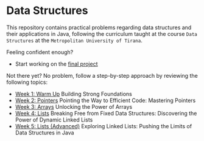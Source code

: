 # Data Structures

This repository contains practical problems regarding 
data structures and their applications in Java, following the curriculum taught at the course `Data Structures`
at the `Metropolitan University of Tirana`.

Feeling confident enough? 
- Start working on the [final project](https://github.com/evis-umt/umt_data_structures/tree/main/final_project)


Not there yet? No problem, follow a step-by-step approach by reviewing the following topics:

- [Week 1: Warm Up](https://github.com/evis-umt/umt_data_structures/tree/main/week1_warmup) Building Strong Foundations
- [Week 2: Pointers](https://github.com/evis-umt/umt_data_structures/tree/main/week2_pointers) Pointing the Way to Efficient Code: Mastering Pointers
- [Week 3: Arrays](https://github.com/evis-umt/umt_data_structures/tree/main/week3_arrays) Unlocking the Power of Arrays
- [Week 4: Lists](https://github.com/evis-umt/umt_data_structures/tree/main/week4_lists) Breaking Free from Fixed Data Structures: Discovering the Power of Dynamic Linked Lists
- [Week 5: Lists (Advanced)](https://github.com/evis-umt/umt_data_structures/tree/main/week5_lists_advanced) Exploring Linked Lists: Pushing the Limits of Data Structures in Java

